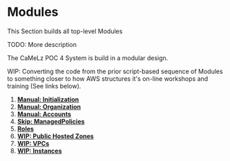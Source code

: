 # Modules
This Section builds all top-level Modules

TODO: More description

The CaMeLz POC 4 System is build in a modular design.

WIP: Converting the code from the prior script-based sequence of Modules to something closer to how
AWS structures it's on-line workshops and training (See links below).

1.  **[Manual: Initialization](./initialization/)**
1.  **[Manual: Organization](./organization/)**
1.  **[Manual: Accounts](./accounts/)**
1.  **[Skip: ManagedPolicies](./managed-policies/)**
1.  **[Roles](./roles/)**
1.  **[WIP: Public Hosted Zones](./public-hosted-zones/)**
1.  **[WIP: VPCs](./vpcs/)**
1.  **[WIP: Instances](./instances/)**
